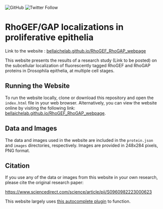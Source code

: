 ![GitHub](https://img.shields.io/github/license/BellaicheLab/RhoGEF_RhoGAP_webpage)
![Twitter Follow](https://img.shields.io/twitter/follow/bellaiche_y?style=social)

# RhoGEF/GAP localizations in proliferative epithelia

Link to the website : [bellaichelab.github.io/RhoGEF_RhoGAP_webpage](https://bellaichelab.github.io/RhoGEF_RhoGAP_webpage/)

This website presents the results of a research study (Link to be posted) on the subcellular localization of fluorescently tagged RhoGEF and RhoGAP proteins in Drosophila epithelia, at multiple cell stages.

## Running the Website

To run the website locally, clone or download this repository and open the `index.html` file in your web browser. Alternatively, you can view the website online by visiting the following link: [bellaichelab.github.io/RhoGEF_RhoGAP_webpage](https://bellaichelab.github.io/RhoGEF_RhoGAP_webpage/).

## Data and Images

The data and images used in the website are included in the `protein.json` and `images` directories, respectively. Images are provided in 248x284 pixels, PNG format.

## Citation

If you use any of the data or images from this website in your own research, please cite the original research paper:

https://www.sciencedirect.com/science/article/pii/S0960982223000623

This website largely uses [this autocomplete plugin](https://github.com/tomik23/autocomplete) to function.

